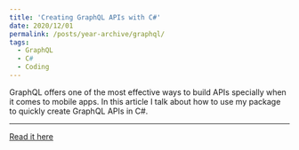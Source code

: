 ```yaml
---
title: 'Creating GraphQL APIs with C#'
date: 2020/12/01
permalink: /posts/year-archive/graphql/
tags:
  - GraphQL
  - C#
  - Coding
---
```


GraphQL offers one of the most effective ways to build APIs specially when it comes to mobile apps. In this article I talk about how to use my package to quickly create GraphQL APIs in C#.

---

[Read it here](https://thelmi.medium.com/creating-graphql-api-with-c-4d6d9723464d)